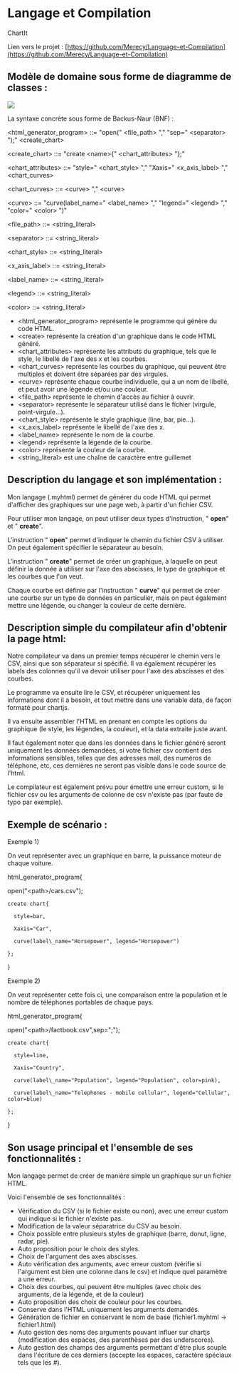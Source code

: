 # Langage et Compilation

ChartIt

Lien vers le projet : [https://github.com/Merecy/Language-et-Compilation](https://github.com/Merecy/Language-et-Compilation)

## Modèle de domaine sous forme de diagramme de classes :

![](RackMultipart20230430-1-4jf261_html_bf8f12de61d984f8.jpg)

La syntaxe concrète sous forme de Backus-Naur (BNF) :

\<html\_generator\_program\> ::= "open(" \<file\_path\> "," "sep=" \<separator\> ");" \<create\_chart\>

\<create\_chart\> ::= "create \<name\>{" \<chart\_attributes\> "};"

\<chart\_attributes\> ::= "style=" \<chart\_style\> "," "Xaxis=" \<x\_axis\_label\> "," \<chart\_curves\>

\<chart\_curves\> ::= \<curve\> "," \<curve\>

\<curve\> ::= "curve(label\_name=" \<label\_name\> "," "legend=" \<legend\> "," "color=" \<color\> ")"

\<file\_path\> ::= \<string\_literal\>

\<separator\> ::= \<string\_literal\>

\<chart\_style\> ::= \<string\_literal\>

\<x\_axis\_label\> ::= \<string\_literal\>

\<label\_name\> ::= \<string\_literal\>

\<legend\> ::= \<string\_literal\>

\<color\> ::= \<string\_literal\>

- \<html\_generator\_program\> représente le programme qui génère du code HTML.
- \<create\> représente la création d'un graphique dans le code HTML généré.
- \<chart\_attributes\> représente les attributs du graphique, tels que le style, le libellé de l'axe des x et les courbes.
- \<chart\_curves\> représente les courbes du graphique, qui peuvent être multiples et doivent être séparées par des virgules.
- \<curve\> représente chaque courbe individuelle, qui a un nom de libellé, et peut avoir une légende et/ou une couleur.
- \<file\_path\> représente le chemin d'accès au fichier à ouvrir.
- \<separator\> représente le séparateur utilisé dans le fichier (virgule, point-virgule…).
- \<chart\_style\> représente le style graphique (line, bar, pie…).
- \<x\_axis\_label\> représente le libellé de l'axe des x.
- \<label\_name\> représente le nom de la courbe.
- \<legend\> représente la légende de la courbe.
- \<color\> représente la couleur de la courbe.
- \<string\_literal\> est une chaîne de caractère entre guillemet

## Description du langage et son implémentation :

Mon langage (.myhtml) permet de générer du code HTML qui permet d'afficher des graphiques sur une page web, à partir d'un fichier CSV.

Pour utiliser mon langage, on peut utiliser deux types d'instruction, " **open**" et " **create**".

L'instruction " **open**" permet d'indiquer le chemin du fichier CSV à utiliser. On peut également spécifier le séparateur au besoin.

L'instruction " **create**" permet de créer un graphique, à laquelle on peut définir la donnée à utiliser sur l'axe des abscisses, le type de graphique et les courbes que l'on veut.

Chaque courbe est définie par l'instruction " **curve**" qui permet de créer une courbe sur un type de données en particulier, mais on peut également mettre une légende, ou changer la couleur de cette dernière.

## Description simple du compilateur afin d'obtenir la page html:

Notre compilateur va dans un premier temps récupérer le chemin vers le CSV, ainsi que son séparateur si spécifié. Il va également récupérer les labels des colonnes qu'il va devoir utiliser pour l'axe des abscisses et des courbes.

Le programme va ensuite lire le CSV, et récupérer uniquement les informations dont il a besoin, et tout mettre dans une variable data, de façon formaté pour chartjs.

Il va ensuite assembler l'HTML en prenant en compte les options du graphique (le style, les légendes, la couleur), et la data extraite juste avant.

Il faut également noter que dans les données dans le fichier généré seront uniquement les données demandées, si votre fichier csv contient des informations sensibles, telles que des adresses mail, des numéros de téléphone, etc, ces dernières ne seront pas visible dans le code source de l'html.

Le compilateur est également prévu pour émettre une erreur custom, si le fichier csv ou les arguments de colonne de csv n'existe pas (par faute de typo par exemple).

## **Exemple de scénario :**

Exemple 1)

On veut représenter avec un graphique en barre, la puissance moteur de chaque voiture.

html\_generator\_program{

  open("\<path\>/cars.csv");

    create chart{

      style=bar,

      Xaxis="Car",

      curve(label\_name="Horsepower", legend="Horsepower")

    };

}

Exemple 2)

On veut représenter cette fois ci, une comparaison entre la population et le nombre de téléphones portables de chaque pays.

html\_generator\_program{

  open("\<path\>/factbook.csv",sep=";");

    create chart{

      style=line,

      Xaxis="Country",

      curve(label\_name="Population", legend="Population", color=pink),

      curve(label\_name="Telephones - mobile cellular", legend="Cellular", color=blue)

    };

}

## Son usage principal et l'ensemble de ses fonctionnalités :

Mon langage permet de créer de manière simple un graphique sur un fichier HTML.

Voici l'ensemble de ses fonctionnalités :

- Vérification du CSV (si le fichier existe ou non), avec une erreur custom qui indique si le fichier n'existe pas.
- Modification de la valeur séparatrice du CSV au besoin.
- Choix possible entre plusieurs styles de graphique (barre, donut, ligne, radar, pie).
- Auto proposition pour le choix des styles.
- Choix de l'argument des axes abscisses.
- Auto vérification des arguments, avec erreur custom (vérifie si l'argument est bien une colonne dans le csv) et indique quel paramètre a une erreur.
- Choix des courbes, qui peuvent être multiples (avec choix des arguments, de la légende, et de la couleur)
- Auto proposition des choix de couleur pour les courbes.
- Conserve dans l'HTML uniquement les arguments demandés.
- Génération de fichier en conservant le nom de base (fichier1.myhtml -\> fichier1.html)
- Auto gestion des noms des arguments pouvant influer sur chartjs (modification des espaces, des parenthèses par des underscores).
- Auto gestion des champs des arguments permettant d'être plus souple dans l'écriture de ces derniers (accepte les espaces, caractère spéciaux tels que les #).
